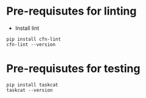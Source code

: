 # Pre-requisutes for linting
- Install lint
```
pip install cfn-lint
cfn-lint --version
```
# Pre-requisutes for testing
```
pip install taskcat
taskcat --version
```